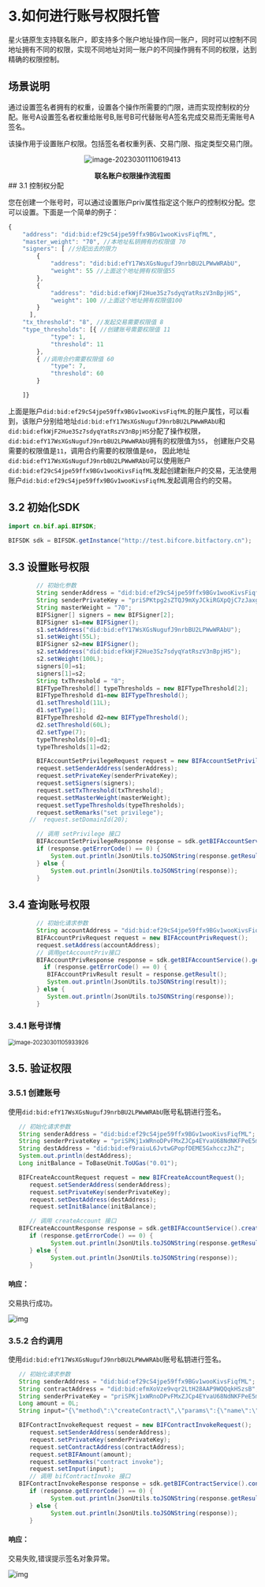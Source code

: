 # 3.如何进行账号权限托管

星火链原生支持联名账户，即支持多个账户地址操作同一账户，同时可以控制不同地址拥有不同的权限，实现不同地址对同一账户的不同操作拥有不同的权限，达到精确的权限控制。

## 场景说明

通过设置签名者拥有的权重，设置各个操作所需要的门限，进而实现控制权的分配。账号A设置签名者权重给账号B,账号B可代替账号A签名完成交易而无需账号A签名。

该操作用于设置账户权限。包括签名者权重列表、交易门限、指定类型交易门限。

<p style="text-align: center;"><img alt="image-20230301110619413" src="../_static/images/image-20230301110619413.png"></p>
<center style="font-weight:bold;">
    联名账户权限操作流程图
</center>
## 3.1 控制权分配

您在创建一个账号时，可以通过设置账户priv属性指定这个账户的控制权分配。您可以设置。下面是一个简单的例子：

```javascript
{
	"address": "did:bid:ef29cS4jpe59ffx9BGv1wooKivsFiqfML",
	"master_weight": "70", //本地址私钥拥有的权限值 70 
	"signers": [ //分配出去的限力 
		{
			"address": "did:bid:efY17WsXGsNugufJ9nrbBU2LPWwWRAbU",
			"weight": 55 //上面这个地址拥有权限值55 
		},
		{
			"address": "did:bid:efkWjF2Hue3Sz7sdyqYatRszV3nBpjHS",
			"weight": 100 //上面这个地址拥有权限值100 
		}
	  ],
	"tx_threshold": "8", //发起交易需要权限值 8 
	"type_thresholds": [{ //创建账号需要权限值 11  
			"type": 1,
			"threshold": 11
		},
		{ //调用合约需要权限值 60
			"type": 7,
			"threshold": 60
		}

	]}
```

上面是账户`did:bid:ef29cS4jpe59ffx9BGv1wooKivsFiqfML`的账户属性，可以看到，该账户分别给地址`did:bid:efY17WsXGsNugufJ9nrbBU2LPWwWRAbU`和`did:bid:efkWjF2Hue3Sz7sdyqYatRszV3nBpjHS`分配了操作权限，`did:bid:efY17WsXGsNugufJ9nrbBU2LPWwWRAbU`拥有的权限值为`55`， 创建账户交易需要的权限值是`11`，调用合约需要的权限值是`60`， 因此地址`did:bid:efY17WsXGsNugufJ9nrbBU2LPWwWRAbU`可以使用账户`did:bid:ef29cS4jpe59ffx9BGv1wooKivsFiqfML`发起创建新账户的交易，无法使用账户`did:bid:ef29cS4jpe59ffx9BGv1wooKivsFiqfML`发起调用合约的交易。

## 3.2 初始化SDK

```java
import cn.bif.api.BIFSDK;

BIFSDK sdk = BIFSDK.getInstance("http://test.bifcore.bitfactory.cn");   //星火链测试网RPC地址
```

## 3.3 设置账号权限

```java
        // 初始化参数 
        String senderAddress = "did:bid:ef29cS4jpe59ffx9BGv1wooKivsFiqfML";
        String senderPrivateKey = "priSPKtpg2sZTQJ9mXyJCkiRGXpQjC7zJaxgraESUDzwoFMSEq";
        String masterWeight = "70";
        BIFSigner[] signers = new BIFSigner[2];
        BIFSigner s1=new BIFSigner();
        s1.setAddress("did:bid:efY17WsXGsNugufJ9nrbBU2LPWwWRAbU");
        s1.setWeight(55L);
        BIFSigner s2=new BIFSigner();
        s2.setAddress("did:bid:efkWjF2Hue3Sz7sdyqYatRszV3nBpjHS");
        s2.setWeight(100L);
        signers[0]=s1;
        signers[1]=s2;
        String txThreshold = "8";
        BIFTypeThreshold[] typeThresholds = new BIFTypeThreshold[2];
        BIFTypeThreshold d1=new BIFTypeThreshold();
        d1.setThreshold(11L);
        d1.setType(1);
        BIFTypeThreshold d2=new BIFTypeThreshold();
        d2.setThreshold(60L);
        d2.setType(7);
        typeThresholds[0]=d1;
        typeThresholds[1]=d2;

        BIFAccountSetPrivilegeRequest request = new BIFAccountSetPrivilegeRequest();
        request.setSenderAddress(senderAddress);
        request.setPrivateKey(senderPrivateKey);
        request.setSigners(signers);
        request.setTxThreshold(txThreshold);
        request.setMasterWeight(masterWeight);
        request.setTypeThresholds(typeThresholds);
        request.setRemarks("set privilege");
      //  request.setDomainId(20);

        // 调用 setPrivilege 接口
        BIFAccountSetPrivilegeResponse response = sdk.getBIFAccountService().setPrivilege(request);
        if (response.getErrorCode() == 0) {
            System.out.println(JsonUtils.toJSONString(response.getResult()));
        } else {
            System.out.println(JsonUtils.toJSONString(response));
        }

```

## 3.4 查询账号权限

```java
        // 初始化请求参数 
        String accountAddress = "did:bid:ef29cS4jpe59ffx9BGv1wooKivsFiqfML"; 
        BIFAccountPrivRequest request = new BIFAccountPrivRequest(); 
        request.setAddress(accountAddress);       
        // 调用getAccountPriv接口 
        BIFAccountPrivResponse response = sdk.getBIFAccountService().getAccountPriv(request);
          if (response.getErrorCode() == 0) {    
           BIFAccountPrivResult result = response.getResult();
           System.out.println(JsonUtils.toJSONString(result)); 
        } else {     
           System.out.println(JsonUtils.toJSONString(response)); 
        }
```

### 3.4.1 账号详情

<img src="../_static/images/image-20230301105933926.png" alt="image-20230301105933926" style="zoom:80%;" />

## 3.5. 验证权限

### 3.5.1 创建账号

使用`did:bid:efY17WsXGsNugufJ9nrbBU2LPWwWRAbU`账号私钥进行签名。

```java
   // 初始化请求参数 
   String senderAddress = "did:bid:ef29cS4jpe59ffx9BGv1wooKivsFiqfML";
   String senderPrivateKey = "priSPKj1xWRnoDPvFMxZJCp4EYvaU68NdNKFPeE5mJoVgNpyGy";
   String destAddress = "did:bid:ef9raiuL6JvtwGPopfDEME5GxhcczJhZ";
   System.out.println(destAddress);
   Long initBalance = ToBaseUnit.ToUGas("0.01");

   BIFCreateAccountRequest request = new BIFCreateAccountRequest();
      request.setSenderAddress(senderAddress);
      request.setPrivateKey(senderPrivateKey);
      request.setDestAddress(destAddress);
      request.setInitBalance(initBalance);

      // 调用 createAccount 接口
   BIFCreateAccountResponse response = sdk.getBIFAccountService().createAccount(request);
      if (response.getErrorCode() == 0) {
            System.out.println(JsonUtils.toJSONString(response.getResult()));
      } else {
            System.out.println(JsonUtils.toJSONString(response));
      }
```

#### 响应：

交易执行成功。

![img](file:///C:\Users\t\AppData\Local\Temp\ksohtml29272\wps1.jpg) 

### 3.5.2 合约调用

使用`did:bid:efY17WsXGsNugufJ9nrbBU2LPWwWRAbU`账号私钥进行签名。

```java
   // 初始化请求参数 
   String senderAddress = "did:bid:ef29cS4jpe59ffx9BGv1wooKivsFiqfML";
   String contractAddress = "did:bid:efmXoVze9vqr2LtH28AAP9WQQqkHSzsB";
   String senderPrivateKey = "priSPKj1xWRnoDPvFMxZJCp4EYvaU68NdNKFPeE5mJoVgNpyGy";
   Long amount = 0L;
   String input="{\"method\":\"createContract\",\"params\":{\"name\":\"22020426\"}}";

   BIFContractInvokeRequest request = new BIFContractInvokeRequest();
      request.setSenderAddress(senderAddress);
      request.setPrivateKey(senderPrivateKey);
      request.setContractAddress(contractAddress);
      request.setBIFAmount(amount);
      request.setRemarks("contract invoke");
      request.setInput(input);
      // 调用 bifContractInvoke 接口
   BIFContractInvokeResponse response = sdk.getBIFContractService().contractInvoke(request);
      if (response.getErrorCode() == 0) {
            System.out.println(JsonUtils.toJSONString(response.getResult()));
      } else {
            System.out.println(JsonUtils.toJSONString(response));
      }
```

#### 响应：

交易失败,错误提示签名对象异常。

![img](file:///C:\Users\t\AppData\Local\Temp\ksohtml29272\wps2.jpg) 

 

 
